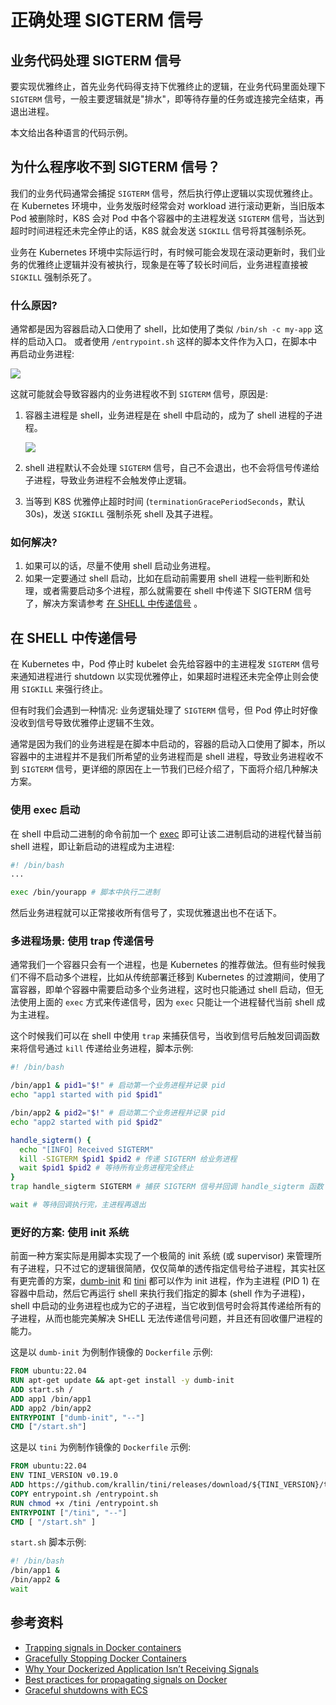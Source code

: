# 正确处理 SIGTERM 信号

## 业务代码处理 SIGTERM 信号

要实现优雅终止，首先业务代码得支持下优雅终止的逻辑，在业务代码里面处理下 `SIGTERM` 信号，一般主要逻辑就是"排水"，即等待存量的任务或连接完全结束，再退出进程。

本文给出各种语言的代码示例。

<Tabs>
  <TabItem value="go" label="go">
    <FileBlock showLineNumbers file="handle-sigterm/sigterm.go" />
  </TabItem>

  <TabItem value="shell" label="shell">
    <FileBlock showLineNumbers file="handle-sigterm/sigterm.sh" />
  </TabItem>

  <TabItem value="python" label="Python">
    <FileBlock showLineNumbers file="handle-sigterm/sigterm.py" />
  </TabItem>

  <TabItem value="js" label="NodeJS">
    <FileBlock showLineNumbers file="handle-sigterm/sigterm.js" />
  </TabItem>

  <TabItem value="java" label="Java">
    <FileBlock showLineNumbers file="handle-sigterm/sigterm.java" />
  </TabItem>
</Tabs>

## 为什么程序收不到 SIGTERM 信号？

我们的业务代码通常会捕捉 `SIGTERM` 信号，然后执行停止逻辑以实现优雅终止。在 Kubernetes 环境中，业务发版时经常会对 workload 进行滚动更新，当旧版本 Pod 被删除时，K8S 会对 Pod 中各个容器中的主进程发送 `SIGTERM` 信号，当达到超时时间进程还未完全停止的话，K8S 就会发送 `SIGKILL` 信号将其强制杀死。

业务在 Kubernetes 环境中实际运行时，有时候可能会发现在滚动更新时，我们业务的优雅终止逻辑并没有被执行，现象是在等了较长时间后，业务进程直接被 `SIGKILL` 强制杀死了。

### 什么原因?

通常都是因为容器启动入口使用了 shell，比如使用了类似 `/bin/sh -c my-app` 这样的启动入口。 或者使用 `/entrypoint.sh` 这样的脚本文件作为入口，在脚本中再启动业务进程:

![](https://image-host-1251893006.cos.ap-chengdu.myqcloud.com/2023%2F09%2F25%2F20230925110850.png)

这就可能就会导致容器内的业务进程收不到 `SIGTERM` 信号，原因是:

1. 容器主进程是 shell，业务进程是在 shell 中启动的，成为了 shell 进程的子进程。

    ![](https://image-host-1251893006.cos.ap-chengdu.myqcloud.com/2023%2F09%2F25%2F20230925110858.png)
2. shell 进程默认不会处理 `SIGTERM` 信号，自己不会退出，也不会将信号传递给子进程，导致业务进程不会触发停止逻辑。
3. 当等到 K8S 优雅停止超时时间 (`terminationGracePeriodSeconds`，默认 30s)，发送 `SIGKILL` 强制杀死 shell 及其子进程。


### 如何解决?

1. 如果可以的话，尽量不使用 shell 启动业务进程。
2. 如果一定要通过 shell 启动，比如在启动前需要用 shell 进程一些判断和处理，或者需要启动多个进程，那么就需要在 shell 中传递下 SIGTERM 信号了，解决方案请参考 [在 SHELL 中传递信号](#在-shell-中传递信号) 。

## 在 SHELL 中传递信号

在 Kubernetes 中，Pod 停止时 kubelet 会先给容器中的主进程发 `SIGTERM` 信号来通知进程进行 shutdown 以实现优雅停止，如果超时进程还未完全停止则会使用 `SIGKILL` 来强行终止。

但有时我们会遇到一种情况: 业务逻辑处理了 `SIGTERM` 信号，但 Pod 停止时好像没收到信号导致优雅停止逻辑不生效。

通常是因为我们的业务进程是在脚本中启动的，容器的启动入口使用了脚本，所以容器中的主进程并不是我们所希望的业务进程而是 shell 进程，导致业务进程收不到 `SIGTERM` 信号，更详细的原因在上一节我们已经介绍了，下面将介绍几种解决方案。

### 使用 exec 启动

在 shell 中启动二进制的命令前加一个 [exec](https://stackoverflow.com/questions/18351198/what-are-the-uses-of-the-exec-command-in-shell-scripts) 即可让该二进制启动的进程代替当前 shell 进程，即让新启动的进程成为主进程:

```bash
#! /bin/bash
...

exec /bin/yourapp # 脚本中执行二进制
```

然后业务进程就可以正常接收所有信号了，实现优雅退出也不在话下。

### 多进程场景: 使用 trap 传递信号

通常我们一个容器只会有一个进程，也是 Kubernetes 的推荐做法。但有些时候我们不得不启动多个进程，比如从传统部署迁移到 Kubernetes 的过渡期间，使用了富容器，即单个容器中需要启动多个业务进程，这时也只能通过 shell 启动，但无法使用上面的 `exec` 方式来传递信号，因为 `exec` 只能让一个进程替代当前 shell 成为主进程。

这个时候我们可以在 shell 中使用 `trap` 来捕获信号，当收到信号后触发回调函数来将信号通过 `kill` 传递给业务进程，脚本示例:

```bash
#! /bin/bash

/bin/app1 & pid1="$!" # 启动第一个业务进程并记录 pid
echo "app1 started with pid $pid1"

/bin/app2 & pid2="$!" # 启动第二个业务进程并记录 pid
echo "app2 started with pid $pid2"

handle_sigterm() {
  echo "[INFO] Received SIGTERM"
  kill -SIGTERM $pid1 $pid2 # 传递 SIGTERM 给业务进程
  wait $pid1 $pid2 # 等待所有业务进程完全终止
}
trap handle_sigterm SIGTERM # 捕获 SIGTERM 信号并回调 handle_sigterm 函数

wait # 等待回调执行完，主进程再退出
```

### 更好的方案: 使用 init 系统

前面一种方案实际是用脚本实现了一个极简的 init 系统 (或 supervisor) 来管理所有子进程，只不过它的逻辑很简陋，仅仅简单的透传指定信号给子进程，其实社区有更完善的方案，[dumb-init](https://github.com/Yelp/dumb-init) 和 [tini](https://github.com/krallin/tini) 都可以作为 init 进程，作为主进程 (PID 1) 在容器中启动，然后它再运行 shell 来执行我们指定的脚本 (shell 作为子进程)，shell 中启动的业务进程也成为它的子进程，当它收到信号时会将其传递给所有的子进程，从而也能完美解决 SHELL 无法传递信号问题，并且还有回收僵尸进程的能力。

这是以 `dumb-init` 为例制作镜像的 `Dockerfile` 示例:

```dockerfile
FROM ubuntu:22.04
RUN apt-get update && apt-get install -y dumb-init
ADD start.sh /
ADD app1 /bin/app1
ADD app2 /bin/app2
ENTRYPOINT ["dumb-init", "--"]
CMD ["/start.sh"]
```

这是以 `tini` 为例制作镜像的 `Dockerfile` 示例:

```dockerfile
FROM ubuntu:22.04
ENV TINI_VERSION v0.19.0
ADD https://github.com/krallin/tini/releases/download/${TINI_VERSION}/tini /tini
COPY entrypoint.sh /entrypoint.sh
RUN chmod +x /tini /entrypoint.sh
ENTRYPOINT ["/tini", "--"]
CMD [ "/start.sh" ]
```

`start.sh` 脚本示例:

```bash
#! /bin/bash
/bin/app1 &
/bin/app2 &
wait
```

## 参考资料

* [Trapping signals in Docker containers](https://medium.com/@gchudnov/trapping-signals-in-docker-containers-7a57fdda7d86)
* [Gracefully Stopping Docker Containers](https://www.ctl.io/developers/blog/post/gracefully-stopping-docker-containers/)
* [Why Your Dockerized Application Isn’t Receiving Signals](https://hynek.me/articles/docker-signals/)
* [Best practices for propagating signals on Docker](https://www.kaggle.com/residentmario/best-practices-for-propagating-signals-on-docker)
* [Graceful shutdowns with ECS](https://aws.amazon.com/cn/blogs/containers/graceful-shutdowns-with-ecs/)
